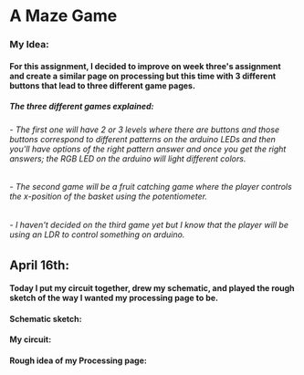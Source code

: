 # A Maze Game
### My Idea:
#### For this assignment, I decided to improve on week three's assignment and create a similar page on processing but this time with 3 different buttons that lead to three different game pages.
##### The three different games explained:
###### - The first one will have 2 or 3 levels where there are buttons and those buttons correspond to different patterns on the arduino LEDs and then you'll have options of the right pattern answer and once you get the right answers; the RGB LED on the arduino will light different colors.
###### - The second game will be a fruit catching game where the player controls the x-position of the basket using the potentiometer.
###### - I haven't decided on the third game yet but I know that the player will be using an LDR to control something on arduino.
## April 16th:
#### Today I put my circuit together, drew my schematic, and played the rough sketch of the way I wanted my processing page to be.

#### Schematic sketch:

#### My circuit:

#### Rough idea of my Processing page:
